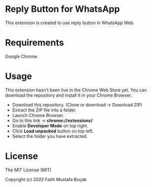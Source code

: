 # Reply Button for WhatsApp

This extension is created to use reply button in WhatsApp Web.

<!--a target="_blank" href="https://chrome.google.com/webstore/detail/course-label/cgljhidiioodhdhfgnociobnpchejdng">
  <img alt="Chrome Web Store" src="https://img.shields.io/chrome-web-store/v/cgljhidiioodhdhfgnociobnpchejdng">
</a>
<br>
<img src="/images/screen1.png" width="750" height="454">
<br>
<img src="/images/screen2.png" width="750" height="454">
<br>
<img src="/images/screen3.png" width="750" height="454" -->

# Requirements
Google Chrome

# Usage
This extension hasn't been live in the Chrome Web Store yet. You can download the repository and install it in your Chrome Browser.
- Download this repository. (Clone or download -> Download ZIP)
- Extract the ZIP file into a folder.
- Launch Chrome Browser.
- Go to this link -> **chrome://extensions/**
- Enable **Developer Mode** on top right.
- Click **Load unpacked** button on top left.
- Select the folder you have extracted.

# License
The MIT License (MIT)

Copyright (c) 2022  Fatih Mustafa Buçak

